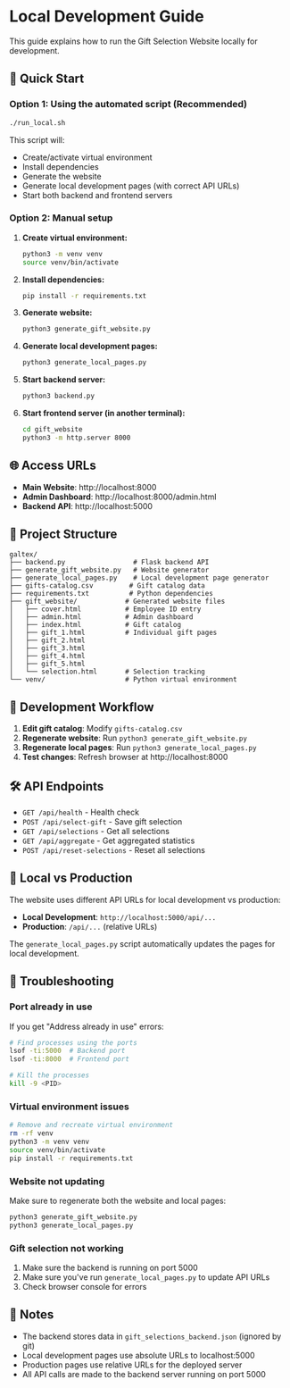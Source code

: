 # Local Development Guide

This guide explains how to run the Gift Selection Website locally for development.

## 🚀 Quick Start

### Option 1: Using the automated script (Recommended)
```bash
./run_local.sh
```

This script will:
- Create/activate virtual environment
- Install dependencies
- Generate the website
- Generate local development pages (with correct API URLs)
- Start both backend and frontend servers

### Option 2: Manual setup

1. **Create virtual environment:**
   ```bash
   python3 -m venv venv
   source venv/bin/activate
   ```

2. **Install dependencies:**
   ```bash
   pip install -r requirements.txt
   ```

3. **Generate website:**
   ```bash
   python3 generate_gift_website.py
   ```

4. **Generate local development pages:**
   ```bash
   python3 generate_local_pages.py
   ```

5. **Start backend server:**
   ```bash
   python3 backend.py
   ```

6. **Start frontend server (in another terminal):**
   ```bash
   cd gift_website
   python3 -m http.server 8000
   ```

## 🌐 Access URLs

- **Main Website**: http://localhost:8000
- **Admin Dashboard**: http://localhost:8000/admin.html
- **Backend API**: http://localhost:5000

## 📁 Project Structure

```
galtex/
├── backend.py                 # Flask backend API
├── generate_gift_website.py   # Website generator
├── generate_local_pages.py    # Local development page generator
├── gifts-catalog.csv         # Gift catalog data
├── requirements.txt          # Python dependencies
├── gift_website/            # Generated website files
│   ├── cover.html           # Employee ID entry
│   ├── admin.html           # Admin dashboard
│   ├── index.html           # Gift catalog
│   ├── gift_1.html          # Individual gift pages
│   ├── gift_2.html
│   ├── gift_3.html
│   ├── gift_4.html
│   ├── gift_5.html
│   └── selection.html       # Selection tracking
└── venv/                    # Python virtual environment
```

## 🔧 Development Workflow

1. **Edit gift catalog**: Modify `gifts-catalog.csv`
2. **Regenerate website**: Run `python3 generate_gift_website.py`
3. **Regenerate local pages**: Run `python3 generate_local_pages.py`
4. **Test changes**: Refresh browser at http://localhost:8000

## 🛠️ API Endpoints

- `GET /api/health` - Health check
- `POST /api/select-gift` - Save gift selection
- `GET /api/selections` - Get all selections
- `GET /api/aggregate` - Get aggregated statistics
- `POST /api/reset-selections` - Reset all selections

## 🔄 Local vs Production

The website uses different API URLs for local development vs production:

- **Local Development**: `http://localhost:5000/api/...`
- **Production**: `/api/...` (relative URLs)

The `generate_local_pages.py` script automatically updates the pages for local development.

## 🐛 Troubleshooting

### Port already in use
If you get "Address already in use" errors:
```bash
# Find processes using the ports
lsof -ti:5000  # Backend port
lsof -ti:8000  # Frontend port

# Kill the processes
kill -9 <PID>
```

### Virtual environment issues
```bash
# Remove and recreate virtual environment
rm -rf venv
python3 -m venv venv
source venv/bin/activate
pip install -r requirements.txt
```

### Website not updating
Make sure to regenerate both the website and local pages:
```bash
python3 generate_gift_website.py
python3 generate_local_pages.py
```

### Gift selection not working
1. Make sure the backend is running on port 5000
2. Make sure you've run `generate_local_pages.py` to update API URLs
3. Check browser console for errors

## 📝 Notes

- The backend stores data in `gift_selections_backend.json` (ignored by git)
- Local development pages use absolute URLs to localhost:5000
- Production pages use relative URLs for the deployed server
- All API calls are made to the backend server running on port 5000 